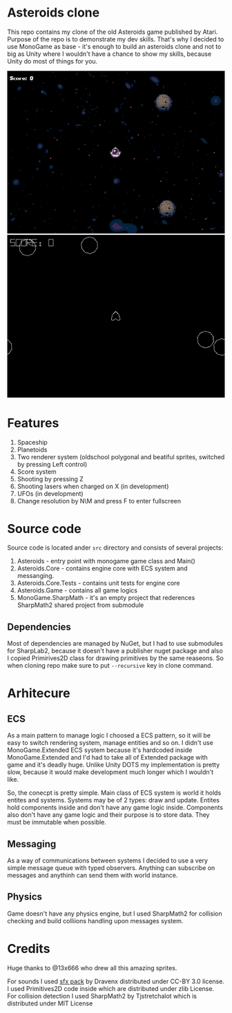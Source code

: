 # Asteroids clone

This repo contains my clone of the old Asteroids game published by Atari. Purpose of the repo is to demonstrate my dev skills. That's why I decided to use MonoGame as base - it's enough to build an asteroids clone and not to big as Unity where I wouldn't have a chance to show my skills, because Unity do most of things for you.

![](gifs/spritedemo.gif)
![](gifs/polygonaldemo.gif)

# Features
1. Spaceship
2. Planetoids
3. Two renderer system (oldschool polygonal and beatiful sprites, switched by pressing Left control)
4. Score system
5. Shooting by pressing Z
6. Shooting lasers when charged on X (in development) 
7. UFOs (in development)
8. Change resolution by N\M and press F to enter fullscreen

# Source code

Source code is located ander `src` directory and consists of several projects:
1. Asteroids - entry point with monogame game class and Main()
2. Asteroids.Core - contains engine core with ECS system and messanging.
3. Asteroids.Core.Tests - contains unit tests for engine core 
4. Asteroids.Game - contains all game logics
5. MonoGame.SharpMath - it's an empty project that rederences SharpMath2 shared project from submodule

## Dependencies
Most of dependencies are managed by NuGet, but I had to use submodules for SharpLab2, because it doesn't have a publisher nuget package and also I copied Primirives2D class for drawing primitives by the same reaseons. So when cloning repo make sure to put `--recursive` key in clone command.

# Arhitecure

## ECS
As a main pattern to manage logic I choosed a ECS pattern, so it will be easy to switch rendering system, manage entities and so on. I didn't use MonoGame.Extended ECS system because it's hardcoded inside MonoGame.Extended and I'd had to take all of Extended package with game and it's deadly huge. Unlike Unity DOTS my implementation is pretty slow, because it would make development much longer which I wouldn't like. 

So, the conecpt is pretty simple. Main class of ECS system is world it holds entites and systems. Systems may be of 2 types: draw and update. Entites hold components inside and don't have any game logic inside. Components also don't have any game logic and their purpose is to store data. They must be immutable when possible.

## Messaging
As a way of communications between systems I decided to use a very simple message queue with typed observers. Anything can subscribe on messages and anythinh can send them with world instance.

## Physics
Game doesn't have any physics engine, but I used SharpMath2 for collision checking and build colliions handling upon messages system. 

# Credits
Huge thanks to @13x666 who drew all this amazing sprites. 

For sounds I used [sfx pack](https://opengameart.org/content/space-shooter-sound-effects) by Dravenx distributed under CC-BY 3.0 license.
I used Primitives2D code inside which are distributed under zlib License.
For collision detection I used SharpMath2 by Tjstretchalot which is distributed under MIT License

